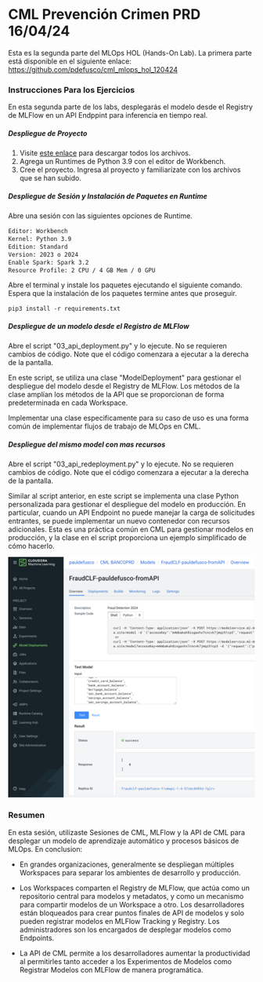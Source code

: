 # CML Prevención Crimen PRD 16/04/24

Esta es la segunda parte del MLOps HOL (Hands-On Lab). La primera parte está disponible en el siguiente enlace: https://github.com/pdefusco/cml_mlops_hol_120424

### Instrucciones Para los Ejercicios

En esta segunda parte de los labs, desplegarás el modelo desde el Registry de MLFlow en un API Endppint para inferencia en tiempo real.

##### Despliegue de Proyecto

1. Visite [este enlace](https://github.com/pdefusco/cml_mlops_hol_prd_120424) para descargar todos los archivos.
2. Agrega un Runtimes de Python 3.9 con el editor de Workbench.
3. Cree el proyecto. Ingresa al proyecto y familiarízate con los archivos que se han subido.

##### Despliegue de Sesión y Instalación de Paquetes en Runtime

Abre una sesión con las siguientes opciones de Runtime.

```
Editor: Workbench
Kernel: Python 3.9
Edition: Standard
Version: 2023 o 2024
Enable Spark: Spark 3.2
Resource Profile: 2 CPU / 4 GB Mem / 0 GPU
```

Abre el terminal y instale los paquetes ejecutando el siguiente comando. Espera que la instalación de los paquetes termine antes que proseguir.

```
pip3 install -r requirements.txt
```

##### Despliegue de un modelo desde el Registro de MLFlow

Abre el script "03_api_deployment.py" y lo ejecute. No se requieren cambios de código. Note que el código comenzara a ejecutar a la derecha de la pantalla.

En este script, se utiliza una clase "ModelDeployment" para gestionar el despliegue del modelo desde el Registry de MLFlow. Los métodos de la clase amplían los métodos de la API que se proporcionan de forma predeterminada en cada Workspace.

Implementar una clase especificamente para su caso de uso es una forma común de implementar flujos de trabajo de MLOps en CML.

##### Despliegue del mismo model con mas recursos

Abre el script "03_api_redeployment.py" y lo ejecute. No se requieren cambios de código. Note que el código comenzara a ejecutar a la derecha de la pantalla.

Similar al script anterior, en este script se implementa una clase Python personalizada para gestionar el despliegue del modelo en producción. En particular, cuando un API Endpoint no puede manejar la carga de solicitudes entrantes, se puede implementar un nuevo contenedor con recursos adicionales. Esta es una práctica común en CML para gestionar modelos en producción, y la clase en el script proporciona un ejemplo simplificado de cómo hacerlo.

![alt text](img/depl.png)


### Resumen

En esta sesión, utilizaste Sesiones de CML, MLFlow y la API de CML para desplegar un modelo de aprendizaje automático y procesos básicos de MLOps. En conclusion:

* En grandes organizaciones, generalmente se despliegan múltiples Workspaces para separar los ambientes de desarrollo y producción.

* Los Workspaces comparten el Registry de MLFlow, que actúa como un repositorio central para modelos y metadatos, y como un mecanismo para compartir modelos de un Workspace a otro. Los desarrolladores están bloqueados para crear puntos finales de API de modelos y solo pueden registrar modelos en MLFlow Tracking y Registry. Los administradores son los encargados de desplegar modelos como Endpoints.

* La API de CML permite a los desarrolladores aumentar la productividad al permitirles tanto acceder a los Experimentos de Modelos como Registrar Modelos con MLFlow de manera programática.
